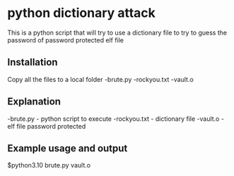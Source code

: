 python dictionary attack
========================

This is a python script that will try to use a dictionary file to try to guess the password of password protected elf file


Installation
------------
Copy all the files to a local folder
-brute.py
-rockyou.txt
-vault.o


Explanation
-----------
-brute.py - python script to execute
-rockyou.txt - dictionary file
-vault.o - elf file password protected



Example usage and output
------------------------
$python3.10 brute.py vault.o
